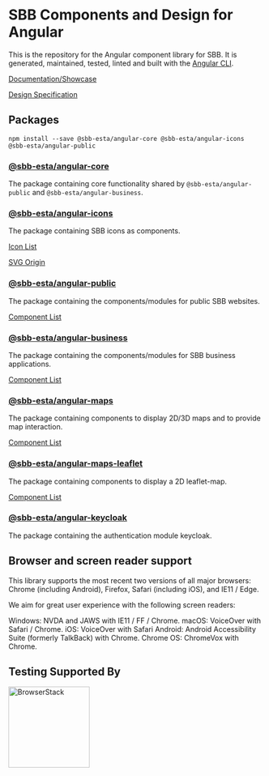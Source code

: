 # SBB Components and Design for Angular

This is the repository for the Angular component library for SBB.
It is generated, maintained, tested, linted and built with the [Angular CLI](https://cli.angular.io/).

[Documentation/Showcase](https://angular.app.sbb.ch/latest/)

[Design Specification](https://digital.sbb.ch/)

## Packages

`npm install --save @sbb-esta/angular-core @sbb-esta/angular-icons @sbb-esta/angular-public`

### [@sbb-esta/angular-core](https://www.npmjs.com/package/@sbb-esta/angular-core)

The package containing core functionality shared by `@sbb-esta/angular-public` and `@sbb-esta/angular-business`.

### [@sbb-esta/angular-icons](https://www.npmjs.com/package/@sbb-esta/angular-icons)

The package containing SBB icons as components.

[Icon List](https://angular.app.sbb.ch/latest/icons/search)

[SVG Origin](https://digital.sbb.ch/de/icons-und-piktogramme/sbb-icons)

### [@sbb-esta/angular-public](https://www.npmjs.com/package/@sbb-esta/angular-public)

The package containing the components/modules for public SBB websites.

[Component List](https://angular.app.sbb.ch/latest/public)

### [@sbb-esta/angular-business](https://www.npmjs.com/package/@sbb-esta/angular-business)

The package containing the components/modules for SBB business applications.

[Component List](https://angular.app.sbb.ch/latest/business)

### [@sbb-esta/angular-maps](https://www.npmjs.com/package/@sbb-esta/angular-maps)

The package containing components to display 2D/3D maps and to provide map interaction.

[Component List](https://angular.app.sbb.ch/latest/maps)

### [@sbb-esta/angular-maps-leaflet](https://www.npmjs.com/package/@sbb-esta/angular-maps-leaflet)

The package containing components to display a 2D leaflet-map.

[Component List](https://angular.app.sbb.ch/latest/leaflet)

### [@sbb-esta/angular-keycloak](https://www.npmjs.com/package/@sbb-esta/angular-keycloak)

The package containing the authentication module keycloak.

## Browser and screen reader support

This library supports the most recent two versions of all major browsers: Chrome (including Android), Firefox, Safari (including iOS), and IE11 / Edge.

We aim for great user experience with the following screen readers:

Windows: NVDA and JAWS with IE11 / FF / Chrome.
macOS: VoiceOver with Safari / Chrome.
iOS: VoiceOver with Safari
Android: Android Accessibility Suite (formerly TalkBack) with Chrome.
Chrome OS: ChromeVox with Chrome.

## Testing Supported By

<a href="https://www.browserstack.com/"><img width="160" src="https://user-images.githubusercontent.com/594745/69711802-fc138a80-1101-11ea-9b30-3e90c274737a.png" alt="BrowserStack"/></a>
